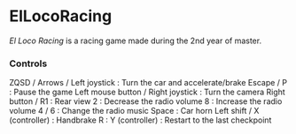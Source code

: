# ElLocoRacing

_El Loco Racing_ is a racing game made during the 2nd year of master.

### Controls 

ZQSD / Arrows / Left joystick : Turn the car and accelerate/brake
Escape / P : Pause the game
Left mouse button / Right joystick : Turn the camera
Right button / R1 : Rear view
2 : Decrease the radio volume
8 : Increase the radio volume
4 / 6 : Change the radio music
Space : Car horn
Left shift / X (controller) : Handbrake
R : Y (controller) : Restart to the last checkpoint
